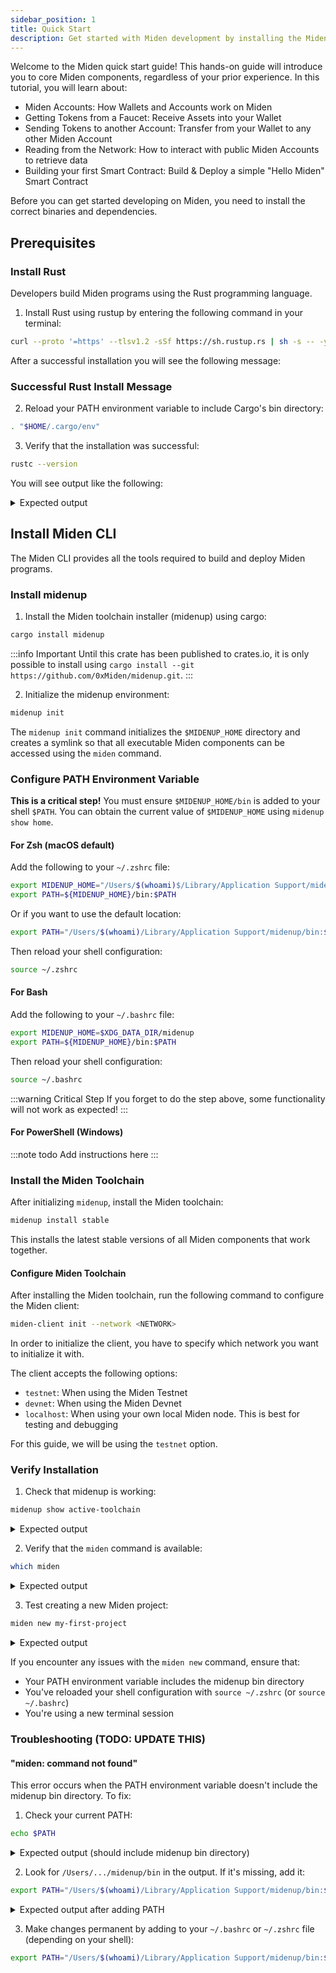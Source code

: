 ```yaml
---
sidebar_position: 1
title: Quick Start
description: Get started with Miden development by installing the Miden CLI and setting up your development environment.
---
```


Welcome to the Miden quick start guide! This hands-on guide will introduce you to core Miden components, regardless of your prior experience. In this tutorial, you will learn about:

- Miden Accounts: How Wallets and Accounts work on Miden
- Getting Tokens from a Faucet: Receive Assets into your Wallet
- Sending Tokens to another Account: Transfer from your Wallet to any other Miden Account
- Reading from the Network: How to interact with public Miden Accounts to retrieve data
- Building your first Smart Contract: Build & Deploy a simple "Hello Miden" Smart Contract

Before you can get started developing on Miden, you need to install the correct binaries and dependencies.

## Prerequisites

### Install Rust

Developers build Miden programs using the Rust programming language.

1. Install Rust using rustup by entering the following command in your terminal:

```bash
curl --proto '=https' --tlsv1.2 -sSf https://sh.rustup.rs | sh -s -- -y
```

After a successful installation you will see the following message:

### Successful Rust Install Message

2. Reload your PATH environment variable to include Cargo's bin directory:

```bash
. "$HOME/.cargo/env"
```

3. Verify that the installation was successful:

```bash
rustc --version
```

You will see output like the following:

<details>
<summary>Expected output</summary>

```text
rustc 1.92.0-nightly (fa3155a64 2025-09-30)
```

</details>

## Install Miden CLI

The Miden CLI provides all the tools required to build and deploy Miden programs.

### Install midenup

1. Install the Miden toolchain installer (midenup) using cargo:

```bash
cargo install midenup
```

:::info Important
Until this crate has been published to crates.io, it is only possible to install using `cargo install --git https://github.com/0xMiden/midenup.git`.
:::

2. Initialize the midenup environment:

```bash
midenup init
```

The `midenup init` command initializes the `$MIDENUP_HOME` directory and creates a symlink so that all executable Miden components can be accessed using the `miden` command.

### Configure PATH Environment Variable

**This is a critical step!** You must ensure `$MIDENUP_HOME/bin` is added to your shell `$PATH`. You can obtain the current value of `$MIDENUP_HOME` using `midenup show home`.

#### For Zsh (macOS default)

Add the following to your `~/.zshrc` file:

```bash
export MIDENUP_HOME="/Users/$(whoami)$/Library/Application Support/midenup"
export PATH=${MIDENUP_HOME}/bin:$PATH
```

Or if you want to use the default location:

```bash
export PATH="/Users/$(whoami)/Library/Application Support/midenup/bin:$PATH"
```

Then reload your shell configuration:

```bash
source ~/.zshrc
```

#### For Bash

Add the following to your `~/.bashrc` file:

```bash
export MIDENUP_HOME=$XDG_DATA_DIR/midenup
export PATH=${MIDENUP_HOME}/bin:$PATH
```

Then reload your shell configuration:

```bash
source ~/.bashrc
```

:::warning Critical Step
If you forget to do the step above, some functionality will not work as expected!
:::

#### For PowerShell (Windows)

:::note todo
Add instructions here
:::

### Install the Miden Toolchain

After initializing `midenup`, install the Miden toolchain:

```bash
midenup install stable
```

This installs the latest stable versions of all Miden components that work together.

#### Configure Miden Toolchain

After installing the Miden toolchain, run the following command to configure the Miden client:

```bash
miden-client init --network <NETWORK>
```

In order to initialize the client, you have to specify which network you want to initialize it with.

The client accepts the following options:

- `testnet`: When using the Miden Testnet
- `devnet`: When using the Miden Devnet
- `localhost`: When using your own local Miden node. This is best for testing and debugging

For this guide, we will be using the `testnet` option.

### Verify Installation

1. Check that midenup is working:

```bash
midenup show active-toolchain
```

<details>
<summary>Expected output</summary>

```text
stable
```

</details>

2. Verify that the `miden` command is available:

```bash
which miden
```

<details>
<summary>Expected output</summary>

```text
/Users/<USERNAME>/Library/Application Support/midenup/bin/miden
```

</details>

3. Test creating a new Miden project:

```bash
miden new my-first-project
```

<details>
<summary>Expected output</summary>

```text
# The command should run without errors and create a new project directory
# You should see a new directory called 'my-first-project' with files for Miden development:
my-first-project/
├── ...
├── ...
└── ...
```

</details>

If you encounter any issues with the `miden new` command, ensure that:

- Your PATH environment variable includes the midenup bin directory
- You've reloaded your shell configuration with `source ~/.zshrc` (or `source ~/.bashrc`)
- You're using a new terminal session

### Troubleshooting (TODO: UPDATE THIS)

#### "miden: command not found"

This error occurs when the PATH environment variable doesn't include the midenup bin directory. To fix:

1. Check your current PATH:

```bash
echo $PATH
```

<details>
<summary>Expected output (should include midenup bin directory)</summary>

```text
/Users/username/Library/Application Support/midenup/bin:/Users/username/.cargo/bin:/opt/homebrew/bin:/usr/local/bin:/usr/bin:/bin:/usr/sbin:/sbin
```

</details>

2. Look for `/Users/.../midenup/bin` in the output. If it's missing, add it:

```bash
export PATH="/Users/$(whoami)/Library/Application Support/midenup/bin:$PATH"
```

<details>
<summary>Expected output after adding PATH</summary>

```text
# After running the export command, verify with:
which miden
# Should output: /Users/username/Library/Application Support/midenup/bin/miden
```

</details>

3. Make changes permanent by adding to your `~/.bashrc` or `~/.zshrc` file (depending on your shell):

```bash
export PATH="/Users/$(whoami)/Library/Application Support/midenup/bin:$PATH"
```
